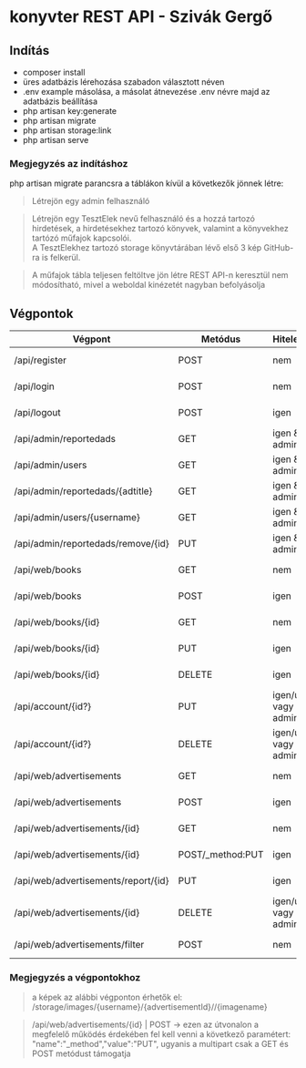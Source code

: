 # konyvter REST API - Szivák Gergő

## Indítás

* composer install
* üres adatbázis lérehozása szabadon választott néven
* .env example másolása, a másolat átnevezése .env névre majd az adatbázis beállítása
* php artisan key:generate
* php artisan migrate
* php artisan storage:link
* php artisan serve

### Megjegyzés az indításhoz

php artisan migrate parancsra a táblákon kívül a következők jönnek létre:
>Létrejön egy admin felhasználó

>Létrejön egy TesztElek nevű felhasználó és a hozzá tartozó hirdetések, a 
hirdetésekhez tartozó könyvek, valamint a könyvekhez tartózó műfajok kapcsolói. <br /> 
A TesztElekhez tartozó storage könyvtárában lévő első 3 kép GitHub-ra is felkerül.

>A műfajok tábla teljesen feltöltve jön létre REST API-n keresztül nem módosítható,
mivel a weboldal kinézetét nagyban befolyásolja

## Végpontok

Végpont | Metódus | Hitelesítés | Siker 
--- | --- | --- | --- 
/api/register | POST | nem | 200 OK |
/api/login | POST | nem | 200 OK |
/api/logout | POST | igen | 200 OK |
/api/admin/reportedads | GET | igen & admin | 200 OK |
/api/admin/users | GET | igen & admin | 200 OK |
/api/admin/reportedads/{adtitle} | GET | igen & admin | 200 OK |
/api/admin/users/{username} | GET | igen & admin | 200 OK |
/api/admin/reportedads/remove/{id} | PUT | igen & admin | 200 OK |
/api/web/books | GET | nem | 200 OK |
/api/web/books | POST | igen | 200 OK |
/api/web/books/{id} | GET | nem | 200 OK |
/api/web/books/{id} | PUT | igen | 200 OK |
/api/web/books/{id} | DELETE | igen | 200 OK |
/api/account/{id?} | PUT | igen/user vagy admin | 200 OK |
/api/account/{id?} | DELETE | igen/user vagy admin | 200 OK |
/api/web/advertisements | GET | nem | 200 OK |
/api/web/advertisements | POST | igen | 200 OK |
/api/web/advertisements/{id} | GET | nem | 200 OK |
/api/web/advertisements/{id} | POST/_method:PUT | igen | 200 OK |
/api/web/advertisements/report/{id} | PUT | igen | 200 OK |
/api/web/advertisements/{id} | DELETE | igen/user vagy admin | 200 OK |
/api/web/advertisements/filter | POST | nem | 200 OK |

### Megjegyzés a végpontokhoz

>a képek az alábbi végponton érhetők el:
/storage/images/{username}/{advertisementId}//{imagename}

>/api/web/advertisements/{id} | POST -> ezen az útvonalon a megfelelő működés 
érdekében fel kell venni a következő paramétert: "name":"_method","value":"PUT", 
ugyanis a multipart csak a GET és POST metódust támogatja
